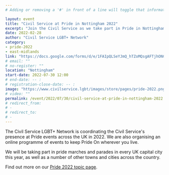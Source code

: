 ```yaml
---
# Adding or removing a '#' in front of a line will toggle that information off and on from being processed. 

layout: event
title: "Civil Service at Pride in Nottingham 2022"
excerpt: "Join the Civil Service as we take part in Pride in Nottingham."
date: 2022-02-28
author: "Civil Service LGBT+ Network"
category: 
- pride-2022
- east-midlands
link: "https://docs.google.com/forms/d/e/1FAIpQLSeYJmQ_hTZoMQsgAFTjhONCPNBYGJi0VUNCJYVt1r-NbWpw8Q/viewform?usp=sf_link"
# email: ""
# no-register: ""
location: "Nottingham"
start-date: 2022-07-30 12:00
# end-date: -- :
# registration-close-date: -- :
image: "https://www.civilservice.lgbt/images/store/pages/pride-2022.png"
# video: ""
permalink: /event/2022/07/30/civil-service-at-pride-in-nottingham-2022
# redirect_from: 
# - 
# redirect_to: 
# - 
---
```


The Civil Service LGBT+ Network is coordinating the Civil Service's presence at Pride events across the UK in 2022. We are also organising an online programme of events to keep Pride On wherever you live.

We will be taking part in pride marches and parades in every UK capital city this year, as well as a number of other towns and cities across the country.

Find out more on our [Pride 2022 topic page](/pride-2022).
